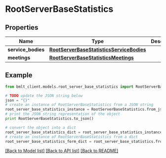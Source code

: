 # RootServerBaseStatistics


## Properties
Name | Type | Description | Notes
------------ | ------------- | ------------- | -------------
**service_bodies** | [**RootServerBaseStatisticsServiceBodies**](RootServerBaseStatisticsServiceBodies.md) |  | 
**meetings** | [**RootServerBaseStatisticsMeetings**](RootServerBaseStatisticsMeetings.md) |  | 

## Example

```python
from bmlt_client.models.root_server_base_statistics import RootServerBaseStatistics

# TODO update the JSON string below
json = "{}"
# create an instance of RootServerBaseStatistics from a JSON string
root_server_base_statistics_instance = RootServerBaseStatistics.from_json(json)
# print the JSON string representation of the object
print RootServerBaseStatistics.to_json()

# convert the object into a dict
root_server_base_statistics_dict = root_server_base_statistics_instance.to_dict()
# create an instance of RootServerBaseStatistics from a dict
root_server_base_statistics_form_dict = root_server_base_statistics.from_dict(root_server_base_statistics_dict)
```
[[Back to Model list]](../README.md#documentation-for-models) [[Back to API list]](../README.md#documentation-for-api-endpoints) [[Back to README]](../README.md)


